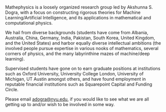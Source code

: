 Mathephysics is a loosely organized research group led by Akshunna S. Dogra, with a focus on constructing rigorous theories for Machine Learning/Artificial Intelligence, and its applications in mathematical and computational physics. 

We hail from diverse backgrounds (students have come from Albania, Australia, China, Germany, India, Pakistan, South Korea, United Kingdom, and the United States) and harbor equally diverse intellectual ambitions (the involved people pursue expertise in various nooks of mathematics, several corners of physics, and the many labyrinthine mazes of machine/deep learning). 

Supervised students have gone on to earn graduate positions at institutions such as Oxford University, University College London, University of Michigan, UT Austin amongst others, and have found employment in reputable financial institutions such as Squarepoint Capital and Funding Circle.

Please email adogra@nyu.edu, if you would like to see what we are all getting up to and/or wish to be involved in some way.

